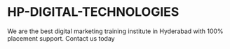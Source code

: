 # HP-DIGITAL-TECHNOLOGIES
We are the best digital marketing training institute in Hyderabad with 100% placement support. Contact us today
